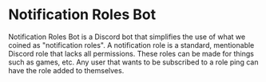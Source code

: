 # Notification Roles Bot
Notification Roles Bot is a Discord bot that simplifies the use of what we coined as "notification roles". A notification role is a standard, mentionable Discord role that lacks all permissions. These roles can be made for things such as games, etc. Any user that wants to be subscribed to a role ping can have the role added to themselves.